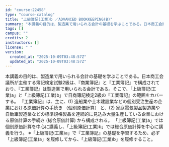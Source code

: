 ```yaml
---
id: "course:22458"
type: "course-catalog"
title: "上級簿記(工業)b ／ADVANCED BOOKKEEPING(B)"
summary: "本講義の目的は、製造業で用いられる会計の基礎を学ぶことである。日本商工会議所が主催する簿記検定試験2級は、『商業簿記』と『工業簿記』で構成されており、『工業簿記』は製造業で用いられる会計である。そこで、「上級簿記(工業)a」と「上級簿記(工…"
tags: []
campus: ""
credits: 2
instructors: []
license: " "
version:
  created_at: "2025-10-09T03:48:57Z"
  updated_at: "2025-10-09T03:48:57Z"
---
```


本講義の目的は、製造業で用いられる会計の基礎を学ぶことである。日本商工会議所が主催する簿記検定試験2級は、『商業簿記』と『工業簿記』で構成されており、『工業簿記』は製造業で用いられる会計である。そこで、「上級簿記(工業)a」と「上級簿記(工業)b」で日商簿記検定2級の『工業簿記』の範囲をカバーする。 『工業簿記』は、主に、(1) 造船業や土木建設業などの個別受注生産の企業における原価計算の手続き （個別原価計算） と、(2) 家庭電気製品製造業や自動車製造業などの標準規格製品を連続的に見込み大量生産している企業における原価計算の手続き (総合原価計算) から構成される。 「上級簿記(工業)a」では個別原価計算を中心に講義し、「上級簿記(工業)b」では総合原価計算を中心に講義を行う。 ※「上級簿記(工業)a」で『工業簿記』の基礎を学習するため、必ず「上級簿記(工業)a」を履修してから、「上級簿記(工業)b」を履修すること。
